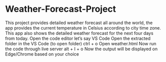 # Weather-Forecast-Project
This project provides detailed weather forecast all around the world, the app provides the current temperature in Celsius according to city time zone. This app also shows the detailed weather forecast for the next four days from  today.
Open the code editor let’s say VS Code
Open the extracted folder in the VS Code
(to open folder)
ctrl + o
Open weather.html
Now run the code through live server 
alt + l + o
Now the output will be displayed on Edge/Chrome based on your choice
